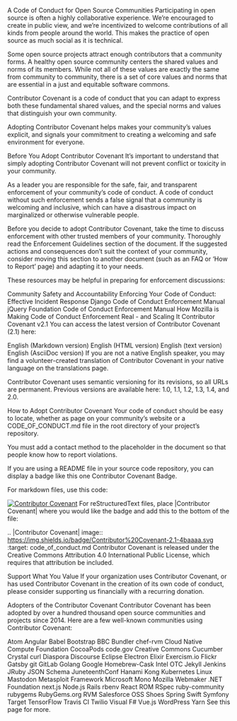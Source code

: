 A Code of Conduct for Open Source Communities
Participating in open source is often a highly collaborative experience. We’re encouraged to create in public view, and we’re incentivized to welcome contributions of all kinds from people around the world. This makes the practice of open source as much social as it is technical.

Some open source projects attract enough contributors that a community forms. A healthy open source community centers the shared values and norms of its members. While not all of these values are exactly the same from community to community, there is a set of core values and norms that are essential in a just and equitable software commons.

Contributor Covenant is a code of conduct that you can adapt to express both these fundamental shared values, and the special norms and values that distinguish your own community.

Adopting Contributor Covenant helps makes your community’s values explicit, and signals your commitment to creating a welcoming and safe environment for everyone.

Before You Adopt Contributor Covenant
It’s important to understand that simply adopting Contributor Covenant will not prevent conflict or toxicity in your community.

As a leader you are responsible for the safe, fair, and transparent enforcement of your community’s code of conduct. A code of conduct without such enforcement sends a false signal that a community is welcoming and inclusive, which can have a disastrous impact on marginalized or otherwise vulnerable people.

Before you decide to adopt Contributor Covenant, take the time to discuss enforcement with other trusted members of your community. Thoroughly read the Enforcement Guidelines section of the document. If the suggested actions and consequences don’t suit the context of your community, consider moving this section to another document (such as an FAQ or ‘How to Report’ page) and adapting it to your needs.

These resources may be helpful in preparing for enforcement discussions:

Community Safety and Accountability
Enforcing Your Code of Conduct: Effective Incident Response
Django Code of Conduct Enforcement Manual
jQuery Foundation Code of Conduct Enforcement Manual
How Mozilla is Making Code of Conduct Enforcement Real - and Scaling It
Contributor Covenant v2.1
You can access the latest version of Contributor Covenant (2.1) here:

English (Markdown version)
English (HTML version)
English (text version)
English (AsciiDoc version)
If you are not a native English speaker, you may find a volunteer-created translation of Contributor Covenant in your native language on the translations page.

Contributor Covenant uses semantic versioning for its revisions, so all URLs are permanent. Previous versions are available here: 1.0, 1.1, 1.2, 1.3, 1.4, and 2.0.

How to Adopt Contributor Covenant
Your code of conduct should be easy to locate, whether as page on your community’s website or a CODE_OF_CONDUCT.md file in the root directory of your project’s repository.

You must add a contact method to the placeholder in the document so that people know how to report violations.

If you are using a README file in your source code repository, you can display a badge like this one Contributor Covenant Badge.

For markdown files, use this code:

[![Contributor Covenant](https://img.shields.io/badge/Contributor%20Covenant-2.1-4baaaa.svg)](code_of_conduct.md)
For reStructuredText files, place |Contributor Covenant| where you would like the badge and add this to the bottom of the file:

.. |Contributor Covenant| image:: https://img.shields.io/badge/Contributor%20Covenant-2.1-4baaaa.svg :target: code_of_conduct.md
Contributor Covenant is released under the Creative Commons Attribution 4.0 International Public License, which requires that attribution be included.

Support What You Value
If your organization uses Contributor Covenant, or has used Contributor Covenant in the creation of its own code of conduct, please consider supporting us financially with a recurring donation.

Adopters of the Contributor Covenant
Contributor Covenant has been adopted by over a hundred thousand open source communities and projects since 2014. Here are a few well-known communities using Contributor Covenant:

Atom
Angular
Babel
Bootstrap
BBC
Bundler
chef-rvm
Cloud Native Compute Foundation
CocoaPods
code.gov
Creative Commons
Cucumber
Crystal
curl
Diaspora
Discourse
Eclipse
Electron
Elixir
Exercism.io
Flickr
Gatsby
git
GitLab
Golang
Google
Homebrew-Cask
Intel OTC
Jekyll
Jenkins
JRuby
JSON Schema
JuneteenthConf
Hanami
Kong
Kubernetes
Linux
Mastodon
Metasploit Framework
Microsoft
Mono
Mozilla Webmaker
.NET Foundation
next.js
Node.js
Rails
rbenv
React
ROM
RSpec
ruby-community
rubygems
RubyGems.org
RVM
Salesforce OSS
Shoes
Spring
Swift
Symfony
Target
TensorFlow
Travis CI
Twilio
Visual F#
Vue.js
WordPress
Yarn
See this page for more.
